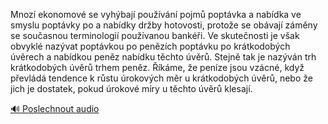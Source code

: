 
Mnozí ekonomové se vyhýbají používání pojmů poptávka a nabídka ve smyslu poptávky po a nabídky držby hotovosti, protože se obávají záměny se současnou terminologií používanou bankéři. Ve skutečnosti je však obvyklé nazývat poptávkou po penězích poptávku po krátkodobých úvěrech a nabídkou peněz nabídku těchto úvěrů. Stejně tak je nazýván trh krátkodobých úvěrů trhem peněz. Říkáme, že peníze jsou vzácné, když převládá tendence k růstu úrokových měr u krátkodobých úvěrů, nebo že jich je dostatek, pokud úrokové míry u těchto úvěrů klesají.

[🔊 Poslechnout audio](/data/7-paragraphs/audio/chapter_75/para_007-Mnoz-ekonomov-se-vyhbaj-pouvn-pojm-poptv.mp3)
